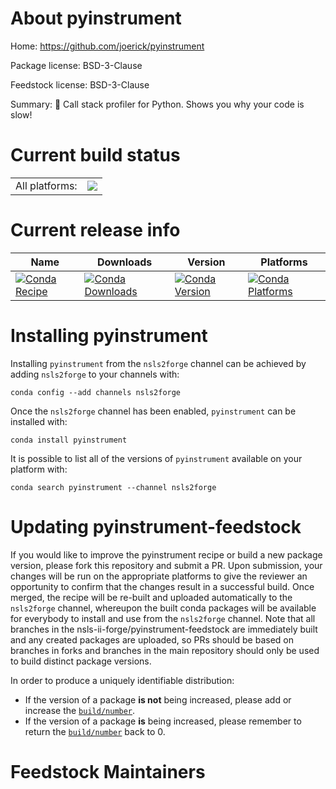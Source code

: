 About pyinstrument
==================

Home: https://github.com/joerick/pyinstrument

Package license: BSD-3-Clause

Feedstock license: BSD-3-Clause

Summary: 🚴 Call stack profiler for Python. Shows you why your code is slow!



Current build status
====================


<table><tr><td>All platforms:</td>
    <td>
      <a href="https://dev.azure.com/nsls2forge/nsls2forge/_build/latest?definitionId=257&branchName=master">
        <img src="https://dev.azure.com/nsls2forge/nsls2forge/_apis/build/status/pyinstrument-feedstock?branchName=master">
      </a>
    </td>
  </tr>
</table>

Current release info
====================

| Name | Downloads | Version | Platforms |
| --- | --- | --- | --- |
| [![Conda Recipe](https://img.shields.io/badge/recipe-pyinstrument-green.svg)](https://anaconda.org/nsls2forge/pyinstrument) | [![Conda Downloads](https://img.shields.io/conda/dn/nsls2forge/pyinstrument.svg)](https://anaconda.org/nsls2forge/pyinstrument) | [![Conda Version](https://img.shields.io/conda/vn/nsls2forge/pyinstrument.svg)](https://anaconda.org/nsls2forge/pyinstrument) | [![Conda Platforms](https://img.shields.io/conda/pn/nsls2forge/pyinstrument.svg)](https://anaconda.org/nsls2forge/pyinstrument) |

Installing pyinstrument
=======================

Installing `pyinstrument` from the `nsls2forge` channel can be achieved by adding `nsls2forge` to your channels with:

```
conda config --add channels nsls2forge
```

Once the `nsls2forge` channel has been enabled, `pyinstrument` can be installed with:

```
conda install pyinstrument
```

It is possible to list all of the versions of `pyinstrument` available on your platform with:

```
conda search pyinstrument --channel nsls2forge
```




Updating pyinstrument-feedstock
===============================

If you would like to improve the pyinstrument recipe or build a new
package version, please fork this repository and submit a PR. Upon submission,
your changes will be run on the appropriate platforms to give the reviewer an
opportunity to confirm that the changes result in a successful build. Once
merged, the recipe will be re-built and uploaded automatically to the
`nsls2forge` channel, whereupon the built conda packages will be available for
everybody to install and use from the `nsls2forge` channel.
Note that all branches in the nsls-ii-forge/pyinstrument-feedstock are
immediately built and any created packages are uploaded, so PRs should be based
on branches in forks and branches in the main repository should only be used to
build distinct package versions.

In order to produce a uniquely identifiable distribution:
 * If the version of a package **is not** being increased, please add or increase
   the [``build/number``](https://conda.io/docs/user-guide/tasks/build-packages/define-metadata.html#build-number-and-string).
 * If the version of a package **is** being increased, please remember to return
   the [``build/number``](https://conda.io/docs/user-guide/tasks/build-packages/define-metadata.html#build-number-and-string)
   back to 0.

Feedstock Maintainers
=====================


